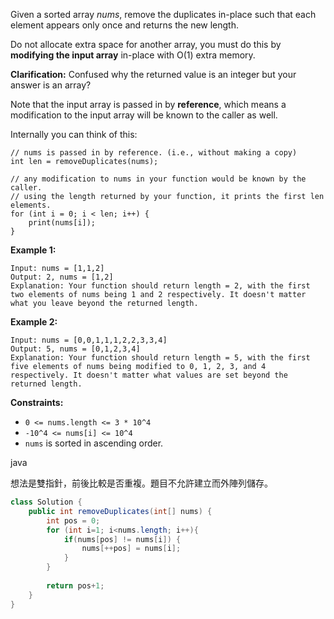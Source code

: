 Given a sorted array *nums*, remove the duplicates in-place such that each element appears only once and returns the new length.

Do not allocate extra space for another array, you must do this by **modifying the input array** in-place with O(1) extra memory.

**Clarification:**
Confused why the returned value is an integer but your answer is an array?

Note that the input array is passed in by **reference**, which means a modification to the input array will be known to the caller as well.

Internally you can think of this:

```
// nums is passed in by reference. (i.e., without making a copy)
int len = removeDuplicates(nums);

// any modification to nums in your function would be known by the caller.
// using the length returned by your function, it prints the first len elements.
for (int i = 0; i < len; i++) {
    print(nums[i]);
}
```

**Example 1:**
```
Input: nums = [1,1,2]
Output: 2, nums = [1,2]
Explanation: Your function should return length = 2, with the first two elements of nums being 1 and 2 respectively. It doesn't matter what you leave beyond the returned length.
```
**Example 2:**
```
Input: nums = [0,0,1,1,1,2,2,3,3,4]
Output: 5, nums = [0,1,2,3,4]
Explanation: Your function should return length = 5, with the first five elements of nums being modified to 0, 1, 2, 3, and 4 respectively. It doesn't matter what values are set beyond the returned length.
```

**Constraints:**

- `0 <= nums.length <= 3 * 10^4`
- `-10^4 <= nums[i] <= 10^4`
- `nums` is sorted in ascending order.


java

想法是雙指針，前後比較是否重複。題目不允許建立而外陣列儲存。

```java
class Solution {
    public int removeDuplicates(int[] nums) {
        int pos = 0;
        for (int i=1; i<nums.length; i++){
            if(nums[pos] != nums[i]) {
                nums[++pos] = nums[i];
            }
        }
        
        return pos+1;
    }
}
```